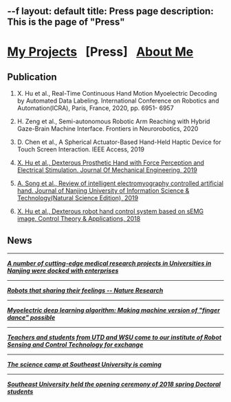--f
layout: default
title: Press page
description: This is the page of "Press"
---

# [My Projects](./index.md) &nbsp;    [Press] &nbsp;    [About Me](./about_me.md)

## Publication
1. X. Hu et al., Real-Time Continuous Hand Motion Myoelectric Decoding by Automated Data Labeling. International Conference on Robotics and Automation(ICRA), Paris, France, 2020, pp. 6951- 6957  

2. H. Zeng et al., Semi-autonomous Robotic Arm Reaching with Hybrid Gaze-Brain Machine Interface. Frontiers in  Neurorobotics, 2020  

3. D. Chen et al., A Spherical Actuator-Based Hand-Held Haptic Device for Touch Screen Interaction. IEEE Access, 2019

4. [X. Hu et al., Dexterous Prosthetic Hand with Force Perception and Electrical Stimulation. Journal Of Mechanical Engineering, 2019](http://dx.doi.org/10.3901/JME.2019.11.010)

5. [A. Song et al., Review of intelligent electromyography controlled artificial hand. Journal of Nanjing University of Information Science & Technology(Natural Science Edition), 2019](http://dx.doi.org/10.13878/j.cnki.jnuist.2019.02.001)

6. [X. Hu et al., Dexterous robot hand control system based on sEMG image, Control Theory & Applications, 2018](http://dx.doi.org/10.7641/CTA.2018.80448)

## News
* * *
[_**A number of cutting-edge medical research projects in Universities in Nanjing were docked with enterprises**_](./press/med_conf.pdf)

* * *
[_**Robots that sharing their feelings -- Nature Research**_](./press/nature.pdf)


* * *
[_**Myoelectric deep learning algorithm: Making machine version of "finger dance" possible**_](./press/exhibition.pdf)

* * *
[_**Teachers and students from UTD and WSU come to our institute of Robot Sensing and Control Technology for exchange**_](./press/campus.pdf)

* * *
[_**The science camp at Southeast University is coming**_](./press/education.pdf)

* * *
[_**Southeast University held the opening ceremony of 2018 spring Doctoral students**_](./press/ceremony.pdf)




